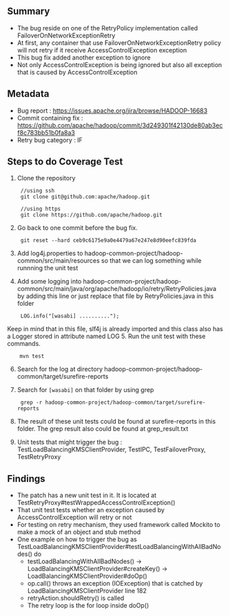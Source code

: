 ## Summary
* The bug reside on one of the RetryPolicy implementation called FailoverOnNetworkExceptionRetry
* At first, any container that use FailoverOnNetworkExceptionRetry policy will not retry if it receive AccessControlException exception
* This bug fix added another exception to ignore
* Not only AccessControlException is being ignored but also all exception that is caused by AccessControlException
## Metadata
* Bug report : https://issues.apache.org/jira/browse/HADOOP-16683
* Commit containing fix : https://github.com/apache/hadoop/commit/3d249301f42130de80ab3ecf8c783bb51b0fa8a3
* Retry bug category : IF
## Steps to do Coverage Test
1. Clone the repository

        //using ssh
        git clone git@github.com:apache/hadoop.git

        //using https
        git clone https://github.com/apache/hadoop.git

2. Go back to one commit before the bug fix.

        git reset --hard ceb9c6175e9a0e4479a67e247e8d90eefc839fda

3. Add log4j.properties to hadoop-common-project/hadoop-common/src/main/resources so that we can log something while runnning the unit test
4. Add some logging into hadoop-common-project/hadoop-common/src/main/java/org/apache/hadoop/io/retry/RetryPolicies.java by adding this line or just replace that file by RetryPolicies.java in this folder

        LOG.info("[wasabi] ..........");

Keep in mind that in this file, slf4j is already imported and this class also has a Logger stored in attribute named LOG
5. Run the unit test with these commands.

        mvn test
        
6. Search for the log at directory hadoop-common-project/hadoop-common/target/surefire-reports
7. Search for `[wasabi]` on that folder by using grep

        grep -r hadoop-common-project/hadoop-common/target/surefire-reports

8. The result of these unit tests could be found at surefire-reports in this folder. The grep result also could be found at grep_result.txt
9. Unit tests that might trigger the bug : TestLoadBalancingKMSClientProvider, TestIPC, TestFailoverProxy, TestRetryProxy
## Findings
* The patch has a new unit test in it. It is located at TestRetryProxy#testWrappedAccessControlException()
* That unit test tests whether an exception caused by AccessControlException will retry or not
* For testing on retry mechanism, they used framework called Mockito to make a mock of an object and stub method
* One example on how to trigger the bug as TestLoadBalancingKMSClientProvider#testLoadBalancingWithAllBadNodes() do
  * testLoadBalancingWithAllBadNodes() -> LoadBalancingKMSClientProvider#createKey() -> LoadBalancingKMSClientProvider#doOp()
  * op.call() throws an exception (IOException) that is catched by LoadBalancingKMSClientProvider line 182
  * retryAction.shouldRetry() is called
  * The retry loop is the for loop inside doOp()